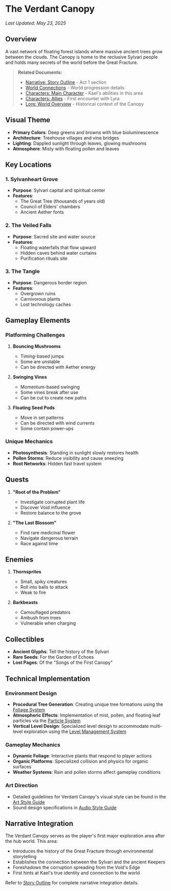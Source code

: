 # The Verdant Canopy
*Last Updated: May 23, 2025*

## Overview
A vast network of floating forest islands where massive ancient trees grow between the clouds. The Canopy is home to the reclusive Sylvari people and holds many secrets of the world before the Great Fracture.

> **Related Documents:**
> - [Narrative: Story Outline](../Narrative/00-story-outline.md) - Act 1 section
> - [World Connections](00-World-Connections.md) - World progression details
> - [Characters: Main Character](../Characters/01-main-character.md) - Kael's abilities in this area
> - [Characters: Allies](../Characters/02-allies.md#3-lyra-the-wayfinder) - First encounter with Lyra
> - [Lore: World Overview](../Lore/01-world-overview.md) - Historical context of the Canopy

## Visual Theme
- **Primary Colors**: Deep greens and browns with blue bioluminescence
- **Architecture**: Treehouse villages and vine bridges
- **Lighting**: Dappled sunlight through leaves, glowing mushrooms
- **Atmosphere**: Misty with floating pollen and leaves

## Key Locations

### 1. Sylvanheart Grove
- **Purpose**: Sylvari capital and spiritual center
- **Features**:
  - The Great Tree (thousands of years old)
  - Council of Elders' chambers
  - Ancient Aether fonts

### 2. The Veiled Falls
- **Purpose**: Sacred site and water source
- **Features**:
  - Floating waterfalls that flow upward
  - Hidden caves behind water curtains
  - Purification rituals site

### 3. The Tangle
- **Purpose**: Dangerous border region
- **Features**:
  - Overgrown ruins
  - Carnivorous plants
  - Lost technology caches

## Gameplay Elements

### Platforming Challenges
1. **Bouncing Mushrooms**
   - Timing-based jumps
   - Some are unstable
   - Can be directed with Aether energy

2. **Swinging Vines**
   - Momentum-based swinging
   - Some vines break after use
   - Can be cut to create new paths

3. **Floating Seed Pods**
   - Move in set patterns
   - Can be directed with wind currents
   - Some contain power-ups

### Unique Mechanics
- **Photosynthesis**: Standing in sunlight slowly restores health
- **Pollen Storms**: Reduce visibility and cause sneezing
- **Root Networks**: Hidden fast travel system

## Quests
1. **"Root of the Problem"**
   - Investigate corrupted plant life
   - Discover Void influence
   - Restore balance to the grove

2. **"The Last Blossom"**
   - Find rare medicinal flower
   - Navigate dangerous terrain
   - Race against time

## Enemies
1. **Thornsprites**
   - Small, spiky creatures
   - Roll into balls to attack
   - Weak to fire

2. **Barkbeasts**
   - Camouflaged predators
   - Ambush from trees
   - Vulnerable when charging

## Collectibles
- **Ancient Glyphs**: Tell the history of the Sylvari
- **Rare Seeds**: For the Garden of Echoes
- **Lost Pages**: Of the "Songs of the First Canopy"

## Technical Implementation

### Environment Design
- **Procedural Tree Generation**: Creating unique tree formations using the [Foliage System](../../02_Technical_Design/TDD/FoliageSystem.TDD.md)
- **Atmospheric Effects**: Implementation of mist, pollen, and floating leaf particles via the [Particle System](../../02_Technical_Design/TDD/ParticleSystem.TDD.md)
- **Vertical Level Design**: Specialized level design to accommodate multi-level exploration using the [Level Management System](../../02_Technical_Design/TDD/LevelManagement.TDD.md)

### Gameplay Mechanics
- **Dynamic Foliage**: Interactive plants that respond to player actions
- **Organic Platforms**: Specialized collision and physics for organic surfaces
- **Weather Systems**: Rain and pollen storms affect gameplay conditions

### Art Direction
- Detailed guidelines for Verdant Canopy's visual style can be found in the [Art Style Guide](../../05_Style_Guides/ArtStyle.md)
- Sound design specifications in [Audio Style Guide](../../05_Style_Guides/AudioStyle.md)

## Narrative Integration

The Verdant Canopy serves as the player's first major exploration area after the hub world. This area:

- Introduces the history of the Great Fracture through environmental storytelling
- Establishes the connection between the Sylvari and the ancient Keepers
- Foreshadows the corruption spreading from the Void's Edge
- First hints at Kael's true identity and connection to the world

Refer to [Story Outline](../Narrative/00-story-outline.md) for complete narrative integration details.
